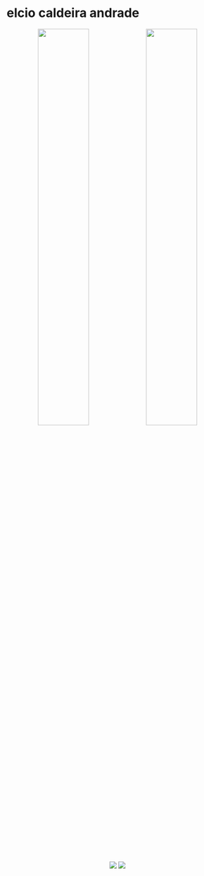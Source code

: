 # elcio caldeira andrade  
<p align="center">
  <img width="48%" src="https://github-readme-stats.vercel.app/api?username=elcio96&show_icons=true&theme=chartreuse-dark&hide_border=true" />
  <img width="48%" src="https://github-readme-streak-stats.herokuapp.com/?user=elcio96&theme=chartreuse-dark&hide_border=true" />
</p>

<p align="center">
  <a href = "mailto: elcim96@gmail.com"><img src="https://img.shields.io/badge/-Gmail-%23EA4335?style=for-the-badge&logo=gmail&logoColor=white" target="_blank"></a>
  <a href="https://www.linkedin.com/in/elciocaldeira/" target="_blank"><img src="https://img.shields.io/badge/-LinkedIn-%230077B5?style=for-the-badge&logo=linkedin&logoColor=white" target="_blank"></a>
</p>
